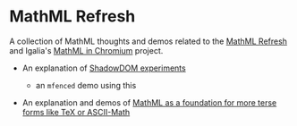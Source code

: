 MathML Refresh
=================

A collection of MathML thoughts and demos related to 
the [MathML Refresh](https://mathml-refresh.github.io/)
and Igalia's [MathML in Chromium](https://mathml.igalia.com/) 
project.

* An explanation of [ShadowDOM experiments](shadow-poly.html)
  * an `mfenced` demo using this

* An explanation and demos of [MathML as a foundation for more terse forms like TeX or ASCII-Math](foundation-expansion.html)
